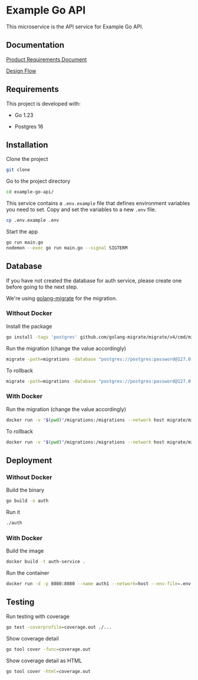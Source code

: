 # Example Go API

This microservice is the API service for Example Go API.

## Documentation

[Product Requirements Document]()

[Design Flow]()

## Requirements

This project is developed with:

- Go 1.23

- Postgres 16

## Installation

Clone the project

```bash
git clone
```

Go to the project directory

```bash
cd example-go-api/
```

This service contains a `.env.example` file that defines environment variables you need to set. Copy and set the variables to a new `.env` file.

```bash
cp .env.example .env
```

Start the app

```bash
go run main.go
nodemon --exec go run main.go --signal SIGTERM
```

## Database

If you have not created the database for auth service, please create one before going to the next step.

We're using [golang-migrate](https://github.com/golang-migrate/migrate) for the migration.

### Without Docker

Install the package

```bash
go install -tags 'postgres' github.com/golang-migrate/migrate/v4/cmd/migrate@v4.17.0
```

Run the migration (change the value accordingly)

```bash
migrate -path=migrations -database "postgres://postgres:password@127.0.0.1:5432/database?sslmode=disable" up
```

To rollback

```bash
migrate -path=migrations -database "postgres://postgres:password@127.0.0.1:5432/database?sslmode=disable" down 1
```

### With Docker

Run the migration (change the value accordingly)

```bash
docker run -v "$(pwd)"/migrations:/migrations --network host migrate/migrate -path=/migrations/ -database "postgres://postgres:password@127.0.0.1:5432/database?sslmode=disable" up
```

To rollback

```bash
docker run -v "$(pwd)"/migrations:/migrations --network host migrate/migrate -path=/migrations/ -database "postgres://postgres:password@127.0.0.1:5432/database?sslmode=disable" down 1
```

## Deployment

### Without Docker

Build the binary

```bash
go build -o auth
```

Run it

```bash
./auth
```

### With Docker

Build the image

```bash
docker build -t auth-service .
```

Run the container

```bash
docker run -d -p 8080:8080 --name auth1 --network=host --env-file=.env auth-service
```

## Testing

Run testing with coverage

```bash
go test -coverprofile=coverage.out ./...
```

Show coverage detail

```bash
go tool cover -func=coverage.out
```

Show coverage detail as HTML

```bash
go tool cover -html=coverage.out
```

